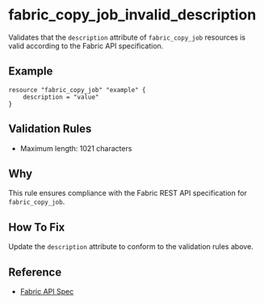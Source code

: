 # fabric_copy_job_invalid_description

Validates that the `description` attribute of `fabric_copy_job` resources is valid according to the Fabric API specification.

## Example

```hcl
resource "fabric_copy_job" "example" {
    description = "value"
}
```

## Validation Rules

- Maximum length: 1021 characters


## Why

This rule ensures compliance with the Fabric REST API specification for `fabric_copy_job`.

## How To Fix

Update the `description` attribute to conform to the validation rules above.

## Reference

- [Fabric API Spec](https://github.com/microsoft/fabric-rest-api-specs/tree/main/copyJob/definitions.json)
